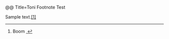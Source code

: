 @@ Title=Toni Footnote Test

<p>Sample text.<a href="#fn:1" id="fnref:1" title="see footnote" class="footnote">[1]</a></p>

<div class="footnotes">
	<hr />
	<ol>
		<li id="fn:1">
			<p>Boom <a href="#fnref:1" title="return to article" class="reversefootnote">&#160;&#8617;</a></p>
		</li>
	</ol>
</div>